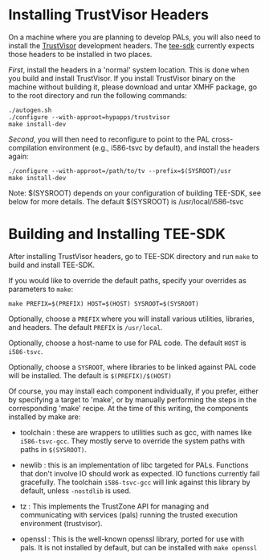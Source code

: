 Installing TrustVisor Headers
=============================

On a machine where you are planning to develop PALs, you will also
need to install the [TrustVisor](../../) development headers. The
[tee-sdk](../) currently expects those headers to be
installed in two places.

*First*, install the headers in a 'normal' system location. This is
done when you build and install TrustVisor. If you install TrustVisor
binary on the machine without building it, please download and untar
XMHF package, go to the root directory and run the following commands:

	./autogen.sh
	./configure --with-approot=hypapps/trustvisor
    make install-dev

*Second*, you will then need to reconfigure to point to the PAL
cross-compilation environment (e.g., i586-tsvc by default), 
and install the headers again:

    ./configure --with-approot=/path/to/tv --prefix=$(SYSROOT)/usr
    make install-dev

Note: $(SYSROOT) depends on your configuration of building TEE-SDK,
see below for more details. The default $(SYSROOT) is /usr/local/i586-tsvc


Building and Installing TEE-SDK
===============================

After installing TrustVisor headers, go to TEE-SDK directory and run
`make` to build and install TEE-SDK.

If you would like to override the default paths, specify your overrides 
as parameters to `make`:

    make PREFIX=$(PREFIX) HOST=$(HOST) SYSROOT=$(SYSROOT)

Optionally, choose a `PREFIX` where you will install various utilities,
libraries, and headers. The default `PREFIX` is `/usr/local`.

Optionally, choose a host-name to use for PAL code. The default `HOST`
is `i586-tsvc`.

Optionally, choose a `SYSROOT`, where libraries to be linked against PAL
code will be installed. The default is `$(PREFIX)/$(HOST)`

Of course, you may install each component individually, if you prefer,
either by specifying a target to 'make', or by manually performing the
steps in the corresponding 'make' recipe. At the time of this writing,
the components installed by make are:

* toolchain : these are wrappers to utilities such as gcc, with names
  like `i586-tsvc-gcc`. They mostly serve to override the system paths
  with paths in `$(SYSROOT)`.

* newlib : this is an implementation of libc targeted for
  PALs. Functions that don't involve IO should work as expected. IO
  functions currently fail gracefully. The toolchain `i586-tsvc-gcc`
  will link against this library by default, unless `-nostdlib` is used.

* tz : This implements the TrustZone API for managing and
  communicating with services (pals) running the trusted execution
  environment (trustvisor).

* openssl : This is the well-known openssl library, ported for use
  with pals. It is not installed by default, but can be installed with
  `make openssl`
